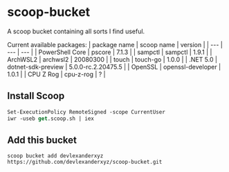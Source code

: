 # scoop-bucket
A scoop bucket containing all sorts I find useful.

Current available packages:
| package name | scoop name | version |
| --- | --- | --- |
| PowerShell Core | pscore | 7.1.3 |
| sampctl | sampctl | 1.9.1 |
| ArchWSL2 | archwsl2 | 20080300 |
| touch | touch-go | 1.0.0 |
| .NET 5.0 | dotnet-sdk-preview | 5.0.0-rc.2.20475.5 |
| OpenSSL | openssl-developer | 1.0.1 |
| CPU Z Rog | cpu-z-rog | ? |

## Install Scoop
```ps
Set-ExecutionPolicy RemoteSigned -scope CurrentUser
iwr -useb get.scoop.sh | iex
```

## Add this bucket
```
scoop bucket add devlexanderxyz https://github.com/devlexanderxyz/scoop-bucket.git
```
